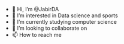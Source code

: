 - 👋 Hi, I’m @JabirDA
- 👀 I’m interested in Data science and sports
- 🌱 I’m currently studying computer science 
- 💞️ I’m looking to collaborate on 
- 📫 How to reach me

<!---
JabirDA/JabirDA is a ✨ special ✨ repository because its `README.md` (this file) appears on your GitHub profile.
You can click the Preview link to take a look at your changes.
--->
